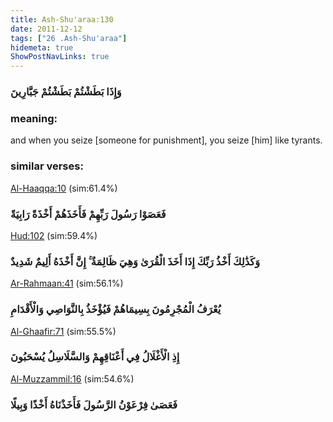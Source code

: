 ```yaml
---
title: Ash-Shu'araa:130
date: 2011-12-12
tags: ["26 .Ash-Shu'araa"]
hidemeta: true 
ShowPostNavLinks: true 
---
```

### وَإِذَا بَطَشْتُمْ بَطَشْتُمْ جَبَّارِينَ
### meaning: 
and when you seize [someone for punishment], you seize [him] like tyrants.
### similar verses: 

[Al-Haaqqa:10](/69/10) (sim:61.4%)

### فَعَصَوْا رَسُولَ رَبِّهِمْ فَأَخَذَهُمْ أَخْذَةً رَابِيَةً

[Hud:102](/11/102) (sim:59.4%)

### وَكَذَٰلِكَ أَخْذُ رَبِّكَ إِذَا أَخَذَ الْقُرَىٰ وَهِيَ ظَالِمَةٌ ۚ إِنَّ أَخْذَهُ أَلِيمٌ شَدِيدٌ

[Ar-Rahmaan:41](/55/41) (sim:56.1%)

### يُعْرَفُ الْمُجْرِمُونَ بِسِيمَاهُمْ فَيُؤْخَذُ بِالنَّوَاصِي وَالْأَقْدَامِ

[Al-Ghaafir:71](/40/71) (sim:55.5%)

### إِذِ الْأَغْلَالُ فِي أَعْنَاقِهِمْ وَالسَّلَاسِلُ يُسْحَبُونَ

[Al-Muzzammil:16](/73/16) (sim:54.6%)

### فَعَصَىٰ فِرْعَوْنُ الرَّسُولَ فَأَخَذْنَاهُ أَخْذًا وَبِيلًا
